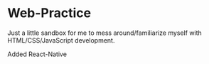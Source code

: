 # Web-Practice
Just a little sandbox for me to mess around/familiarize myself with HTML/CSS/JavaScript development.


Added React-Native
